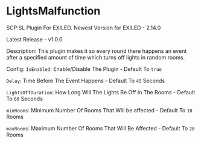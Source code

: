 # LightsMalfunction
SCP:SL Plugin For EXILED. Newest Version for EXILED - 2.14.0

Latest Release - v1.0.0

Description: 
This plugin makes it so every round there happens an event after a specified amount of time which turns off lights in random rooms.

Config:
``IsEnabled``: Enable/Disable The Plugin - Default To ``true``

``Delay``: Time Before The Event Happens - Default To ``45`` Seconds

``LightsOffDuration``: How Long Will The Lights Be Off In The Rooms - Default To ``60`` Seconds

``minRooms``: Minimum Number Of Rooms That Will be affected - Default To ``10`` Rooms

``maxRooms``: Maximum Number Of Rooms That Will Be Affected - Default To ``20`` Rooms

